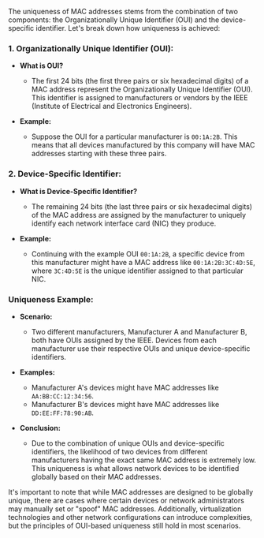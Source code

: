 The uniqueness of MAC addresses stems from the combination of two components: the Organizationally Unique Identifier (OUI) and the device-specific identifier. Let's break down how uniqueness is achieved:

### 1. Organizationally Unique Identifier (OUI):

- **What is OUI?**
  - The first 24 bits (the first three pairs or six hexadecimal digits) of a MAC address represent the Organizationally Unique Identifier (OUI). This identifier is assigned to manufacturers or vendors by the IEEE (Institute of Electrical and Electronics Engineers).

- **Example:**
  - Suppose the OUI for a particular manufacturer is `00:1A:2B`. This means that all devices manufactured by this company will have MAC addresses starting with these three pairs.


### 2. Device-Specific Identifier:

- **What is Device-Specific Identifier?**
  - The remaining 24 bits (the last three pairs or six hexadecimal digits) of the MAC address are assigned by the manufacturer to uniquely identify each network interface card (NIC) they produce.

- **Example:**
  - Continuing with the example OUI `00:1A:2B`, a specific device from this manufacturer might have a MAC address like `00:1A:2B:3C:4D:5E`, where `3C:4D:5E` is the unique identifier assigned to that particular NIC.

### Uniqueness Example:

- **Scenario:**
  - Two different manufacturers, Manufacturer A and Manufacturer B, both have OUIs assigned by the IEEE. Devices from each manufacturer use their respective OUIs and unique device-specific identifiers.

- **Examples:**
  - Manufacturer A's devices might have MAC addresses like `AA:BB:CC:12:34:56`.
  - Manufacturer B's devices might have MAC addresses like `DD:EE:FF:78:90:AB`.

- **Conclusion:**
  - Due to the combination of unique OUIs and device-specific identifiers, the likelihood of two devices from different manufacturers having the exact same MAC address is extremely low. This uniqueness is what allows network devices to be identified globally based on their MAC addresses.

It's important to note that while MAC addresses are designed to be globally unique, there are cases where certain devices or network administrators may manually set or "spoof" MAC addresses. Additionally, virtualization technologies and other network configurations can introduce complexities, but the principles of OUI-based uniqueness still hold in most scenarios.
